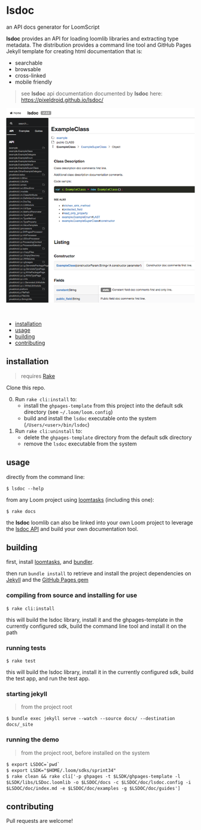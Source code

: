 # lsdoc

an API docs generator for LoomScript

**lsdoc** provides an API for loading loomlib libraries and extracting type metadata. The distribution provides a command line tool and GitHub Pages Jekyll template for creating html documentation that is:
* searchable
* browsable
* cross-linked
* mobile friendly

> see **lsdoc** api documentation documented by **lsdoc** here: https://pixeldroid.github.io/lsdoc/

![lsdoc screenshot](lsdoc-screenshot.png)

<br/>

- [installation](#installation)
- [usage](#usage)
- [building](#building)
- [contributing](#contributing)


## installation

> requires [Rake][rake]

Clone this repo.

0. Run `rake cli:install` to:
    * install the `ghpages-template` from this project into the default sdk directory (see `~/.loom/loom.config`)
    * build and install the `lsdoc` executable onto the system (`/Users/<user>/bin/lsdoc`)
0. Run `rake cli:uninstall` to:
    * delete the `ghpages-template` directory from the default sdk directory
    * remove the `lsdoc` executable from the system


## usage

directly from the command line:

    $ lsdoc --help

from any Loom project using [loomtasks][loomtasks] (including this one):

    $ rake docs

the **lsdoc** loomlib can also be linked into your own Loom project to leverage the [lsdoc API][lsdoc-api] and build your own documentation tool.


## building

first, install [loomtasks][loomtasks], and [bundler][bundler].

then run `bundle install` to retrieve and install the project dependencies on [Jekyll][jekyll] and the [GitHub Pages gem][ghpages-gem]

### compiling from source and installing for use

    $ rake cli:install

this will build the lsdoc library, install it and the ghpages-template in the currently configured sdk, build the command line tool and install it on the path

### running tests

    $ rake test

this will build the lsdoc library, install it in the currently configured sdk, build the test app, and run the test app.

### starting jekyll
> from the project root

    $ bundle exec jekyll serve --watch --source docs/ --destination docs/_site

### running the demo
> from the project root, before installed on the system

    $ export LSDOC=`pwd`
    $ export LSDK="$HOME/.loom/sdks/sprint34"
    $ rake clean && rake cli['-p ghpages -t $LSDK/ghpages-template -l $LSDK/libs/LSDoc.loomlib -o $LSDOC/docs -c $LSDOC/doc/lsdoc.config -i $LSDOC/doc/index.md -e $LSDOC/doc/examples -g $LSDOC/doc/guides']

## contributing

Pull requests are welcome!



[bundler]: http://bundler.io "Manage your Ruby application's gem dependencies"
[ghpages-gem]: https://github.com/github/pages-gem "A simple Ruby Gem to bootstrap dependencies for setting up and maintaining a local Jekyll environment in sync with GitHub Pages"
[jekyll]: https://jekyllrb.com/ "Jekyll is a blog-aware, static site generator in Ruby"
[loomtasks]: https://github.com/pixeldroid/loomtasks "Rake tasks for working with loomlibs"
[lsdoc-api]: https://pixeldroid.github.io/lsdoc/ "API docs for lsdoc"
[rake]: https://github.com/ruby/rake "A make-like build utility for Ruby"
